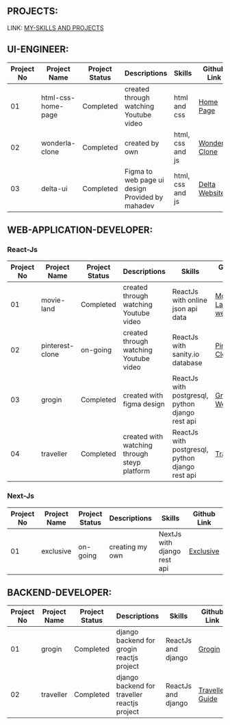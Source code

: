 ## PROJECTS:

LINK: [MY-SKILLS AND PROJECTS](https://github.com/saadhoffl/my-skills)

## UI-ENGINEER:

| Project No | Project Name | Project Status | Descriptions | Skills | Github Link |
|------------|--------------|----------------|--------------|------|--------|
| 01 | html-css-home-page | Completed | created through watching Youtube video | html and css | [Home Page](https://github.com/saadhoffl/steyp-training-projects/tree/main/ui-engineer/html/html-css-home-page) |
| 02 | wonderla-clone | Completed | created by own | html, css and js | [Wonderla Clone](https://github.com/saadhoffl/steyp-training-projects/tree/main/ui-engineer/html/wonderla-clone) |
| 03 | delta-ui | Completed | Figma to web page ui design Provided by mahadev | html, css and js | [Delta Website](https://github.com/saadhoffl/steyp-training-projects/tree/main/ui-engineer/html/delta-ui) |

## WEB-APPLICATION-DEVELOPER:

### React-Js

| Project No | Project Name | Project Status | Descriptions | Skills | Github Link |
|------------|--------------|----------------|--------------|------|--------|
| 01 | movie-land | Completed | created through watching Youtube video | ReactJs with online json api data | [Movie Land website](https://github.com/saadhoffl/steyp-training-projects/tree/main/web-application-developer/react-js/movie-land) |
| 02 | pinterest-clone | on-going | created through watching Youtube video | ReactJs with sanity.io database | [Pinterest Clone](https://github.com/saadhoffl/steyp-training-projects/tree/main/web-application-developer/react-js/pinterest-clone) |
| 03 | grogin | Completed | created with figma design | ReactJs with postgresql, python django rest api | [Grogin Website](https://github.com/saadhoffl/steyp-training-projects/tree/main/web-application-developer/react-js/grogin) |
| 04 | traveller | Completed | created with watching through steyp platform | ReactJs with postgresql, python django rest api | [Traveller](https://github.com/saadhoffl/steyp-training-projects/tree/main/web-application-developer/react-js/traveller) |

### Next-Js

| Project No | Project Name | Project Status | Descriptions | Skills | Github Link |
|------------|--------------|----------------|--------------|------|--------|
| 01 | exclusive | on-going | creating my own | NextJs with django rest api | [Exclusive](https://github.com/saadhoffl/steyp-training-projects/tree/main/web-application-developer/next-js/exclusive) |

## BACKEND-DEVELOPER:

| Project No | Project Name | Project Status | Descriptions | Skills | Github Link |
|------------|--------------|----------------|--------------|------|--------|
| 01 | grogin | Completed | django backend for grogin reactjs project | ReactJs and django | [Grogin](https://github.com/saadhoffl/steyp-training-projects/tree/main/backend-developer/django/grogin) |
| 02 | traveller | Completed | django backend for traveller reactjs project | ReactJs and django | [Traveller Guide](https://github.com/saadhoffl/steyp-training-projects/tree/main/backend-developer/django/traveller) |